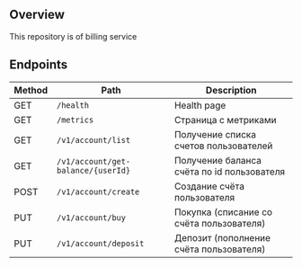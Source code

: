 ## Overview

This repository is of billing service

## Endpoints

Method | Path                               | Description                                   |                                                                         
---    |------------------------------------|------------------------------------------------
GET    | `/health`                          | Health page                                   |
GET    | `/metrics`                         | Страница с метриками                          |
GET    | `/v1/account/list`                 | Получение списка счетов пользователей         |
GET    | `/v1/account/get-balance/{userId}` | Получение баланса счёта по id пользователя    |
POST   | `/v1/account/create`               | Создание счёта пользователя                   |
PUT    | `/v1/account/buy`                  | Покупка (списание со счёта пользователя)      |
PUT    | `/v1/account/deposit`              | Депозит (пополнение счёта пользователя)       |